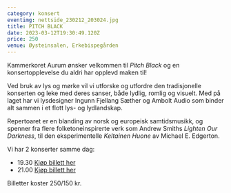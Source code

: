 ```yaml
---
category: konsert
eventimg: nettside_230212_203024.jpg
title: PITCH BLACK
date: 2023-03-12T19:30:49.120Z
price: 250
venue: Øysteinsalen, Erkebispegården
---
```

Kammerkoret Aurum ønsker velkommen til *Pitch Black* og en konsertopplevelse du aldri har opplevd maken til!

Ved bruk av lys og mørke vil vi utforske og utfordre den tradisjonelle konserten og leke med deres sanser, både lydlig, romlig og visuelt.
Med på laget har vi lysdesigner Ingunn Fjellang Sæther og Ambolt Audio som binder alt sammen i et flott lys- og lydlandskap.

Repertoaret er en blanding av norsk og europeisk samtidsmusikk, og spenner fra flere folketoneinspirerte verk som Andrew Smiths *Lighten Our Darkness*, til den eksperimentelle *Keltainen Huone* av Michael E. Edgerton.

Vi har 2 konserter samme dag:

* 19.30 [Kjøp billett her](https://kammerkoretaurum.hoopla.no/sales/event/pitchblack1930)
* 21.00 [Kjøp billett her](https://kammerkoretaurum.hoopla.no/sales/event/pitchblack21)

Billetter koster 250/150 kr.



